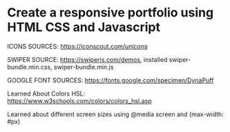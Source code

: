 # Create a responsive portfolio using HTML CSS and Javascript

ICONS SOURCES: https://iconscout.com/unicons

SWIPER SOURCE: https://swiperjs.com/demos, installed swiper-bundle.min.css, swiper-bundle.min.js

GOOGLE FONT SOURCES: https://fonts.google.com/specimen/DynaPuff

Learned About Colors HSL: https://www.w3schools.com/colors/colors_hsl.asp

Learned about different screen sizes using @media screen and (max-width: #px)
